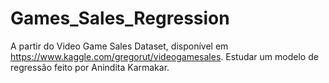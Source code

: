 # Games_Sales_Regression
A partir do Video Game Sales Dataset, disponível em https://www.kaggle.com/gregorut/videogamesales. Estudar um modelo de regressão feito por Anindita Karmakar.
